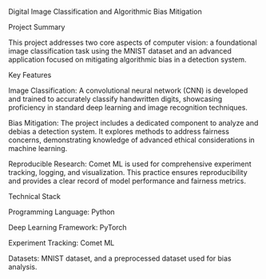 Digital Image Classification and Algorithmic Bias Mitigation   

Project Summary      

 
This project addresses two core aspects of computer vision: a foundational image classification task using the MNIST dataset and an advanced application focused on mitigating algorithmic bias in a detection system. 


Key Features     

Image Classification: A convolutional neural network (CNN) is developed and trained to accurately classify handwritten digits, showcasing proficiency in standard deep learning and image recognition techniques.

Bias Mitigation: The project includes a dedicated component to analyze and debias a detection system. It explores methods to address fairness concerns, demonstrating knowledge of advanced ethical considerations in machine learning.

Reproducible Research: Comet ML is used for comprehensive experiment tracking, logging, and visualization. This practice ensures reproducibility and provides a clear record of model performance and fairness metrics.

Technical Stack    

Programming Language: Python

Deep Learning Framework: PyTorch

Experiment Tracking: Comet ML

Datasets: MNIST dataset, and a preprocessed dataset used for bias analysis.
